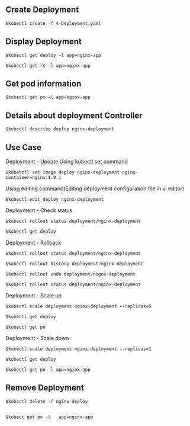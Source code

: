 Create Deployment
-----------------
    $kubectl create -f 4-Deployment.yaml
  
    
Display Deployment
------------------
    $kubectl get deploy -l app=nginx-app   
    
    $kubectl get rs -l app=nginx-app
    
Get pod information
-------------------
    $kubectl get po -l app=nginx-app
    

Details about deployment Controller
------------------------------------
    $kubectl describe deploy nginx-deployment
    

Use Case
---------

Deployment - Update
    Using kubectl set command
    
    $kubetctl set image deploy nginx-deployment nginx-container=nginx:1.9.1
    
   Using editing command(Editing deployment configuration file in vi editor)
   
    $kubectl edit deploy nginx-deployment
    
   Deployment - Check status 
    
    $kubectl rollout status deployment/nginx-deployment
    
    $kubectl get deploy

Deployment - Rollback

    $kubectl rollout status deployment/nginx-deployment
    
    $kubectl rollout history deployment/nginx-deployment
    
    $kubectl rollout undo deployment/nignx-deployment
    
    $kubectl rollout status deployment/nginx-deployment
    
    
 Deployment - Scale up
 
    $kubectl scale deployment nginx-deployment --replicas=5
    
    $kubectl get deploy
    
    $kubectl get po
    
 Deployment - Scale down
    
    $kubectl scale deployment nginx-deployment --replicas=1
    
    $kubectl get deploy
    
    $kubectl get po -l app=nginx-app
    
Remove Deployment
-----------------------------
    $kubectl delete -f nginx-deploy
    
  
    $kubect get po -l   app=nginx-app
